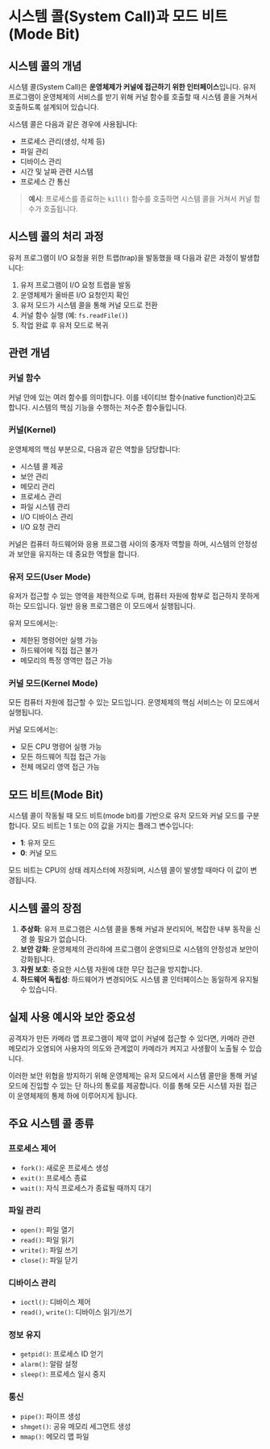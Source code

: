 # 시스템 콜(System Call)과 모드 비트(Mode Bit)

## 시스템 콜의 개념

시스템 콜(System Call)은 **운영체제가 커널에 접근하기 위한 인터페이스**입니다. 유저 프로그램이 운영체제의 서비스를 받기 위해 커널 함수를 호출할 때 시스템 콜을 거쳐서 호출하도록 설계되어 있습니다.

시스템 콜은 다음과 같은 경우에 사용됩니다:

- 프로세스 관리(생성, 삭제 등)
- 파일 관리
- 디바이스 관리
- 시간 및 날짜 관련 시스템
- 프로세스 간 통신

> **예시**: 프로세스를 종료하는 `kill()` 함수를 호출하면 시스템 콜을 거쳐서 커널 함수가 호출됩니다.

## 시스템 콜의 처리 과정

유저 프로그램이 I/O 요청을 위한 트랩(trap)을 발동했을 때 다음과 같은 과정이 발생합니다:

1. 유저 프로그램이 I/O 요청 트랩을 발동
2. 운영체제가 올바른 I/O 요청인지 확인
3. 유저 모드가 시스템 콜을 통해 커널 모드로 전환
4. 커널 함수 실행 (예: `fs.readFile()`)
5. 작업 완료 후 유저 모드로 복귀

## 관련 개념

### 커널 함수

커널 안에 있는 여러 함수를 의미합니다. 이를 네이티브 함수(native function)라고도 합니다. 시스템의 핵심 기능을 수행하는 저수준 함수들입니다.

### 커널(Kernel)

운영체제의 핵심 부분으로, 다음과 같은 역할을 담당합니다:

- 시스템 콜 제공
- 보안 관리
- 메모리 관리
- 프로세스 관리
- 파일 시스템 관리
- I/O 디바이스 관리
- I/O 요청 관리

커널은 컴퓨터 하드웨어와 응용 프로그램 사이의 중개자 역할을 하며, 시스템의 안정성과 보안을 유지하는 데 중요한 역할을 합니다.

### 유저 모드(User Mode)

유저가 접근할 수 있는 영역을 제한적으로 두며, 컴퓨터 자원에 함부로 접근하지 못하게 하는 모드입니다. 일반 응용 프로그램은 이 모드에서 실행됩니다.

유저 모드에서는:

- 제한된 명령어만 실행 가능
- 하드웨어에 직접 접근 불가
- 메모리의 특정 영역만 접근 가능

### 커널 모드(Kernel Mode)

모든 컴퓨터 자원에 접근할 수 있는 모드입니다. 운영체제의 핵심 서비스는 이 모드에서 실행됩니다.

커널 모드에서는:

- 모든 CPU 명령어 실행 가능
- 모든 하드웨어 직접 접근 가능
- 전체 메모리 영역 접근 가능

## 모드 비트(Mode Bit)

시스템 콜이 작동될 때 모드 비트(mode bit)를 기반으로 유저 모드와 커널 모드를 구분합니다. 모드 비트는 1 또는 0의 값을 가지는 플래그 변수입니다:

- **1**: 유저 모드
- **0**: 커널 모드

모드 비트는 CPU의 상태 레지스터에 저장되며, 시스템 콜이 발생할 때마다 이 값이 변경됩니다.

## 시스템 콜의 장점

1. **추상화**: 유저 프로그램은 시스템 콜을 통해 커널과 분리되어, 복잡한 내부 동작을 신경 쓸 필요가 없습니다.
2. **보안 강화**: 운영체제의 관리하에 프로그램이 운영되므로 시스템의 안정성과 보안이 강화됩니다.
3. **자원 보호**: 중요한 시스템 자원에 대한 무단 접근을 방지합니다.
4. **하드웨어 독립성**: 하드웨어가 변경되어도 시스템 콜 인터페이스는 동일하게 유지될 수 있습니다.

## 실제 사용 예시와 보안 중요성

공격자가 만든 카메라 앱 프로그램이 제약 없이 커널에 접근할 수 있다면, 카메라 관련 메모리가 오염되어 사용자의 의도와 관계없이 카메라가 켜지고 사생활이 노출될 수 있습니다.

이러한 보안 위협을 방지하기 위해 운영체제는 유저 모드에서 시스템 콜만을 통해 커널 모드에 진입할 수 있는 단 하나의 통로를 제공합니다. 이를 통해 모든 시스템 자원 접근이 운영체제의 통제 하에 이루어지게 됩니다.

## 주요 시스템 콜 종류

### 프로세스 제어

- `fork()`: 새로운 프로세스 생성
- `exit()`: 프로세스 종료
- `wait()`: 자식 프로세스가 종료될 때까지 대기

### 파일 관리

- `open()`: 파일 열기
- `read()`: 파일 읽기
- `write()`: 파일 쓰기
- `close()`: 파일 닫기

### 디바이스 관리

- `ioctl()`: 디바이스 제어
- `read()`, `write()`: 디바이스 읽기/쓰기

### 정보 유지

- `getpid()`: 프로세스 ID 얻기
- `alarm()`: 알람 설정
- `sleep()`: 프로세스 일시 중지

### 통신

- `pipe()`: 파이프 생성
- `shmget()`: 공유 메모리 세그먼트 생성
- `mmap()`: 메모리 맵 파일

